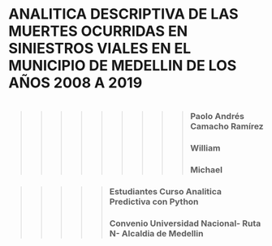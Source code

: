 # ANALITICA DESCRIPTIVA DE LAS MUERTES OCURRIDAS EN SINIESTROS VIALES EN EL MUNICIPIO DE MEDELLIN DE LOS AÑOS 2008 A 2019
#
#
>>>>>>>>>### Paolo Andrés Camacho Ramírez
>>>>>>>>>### William
>>>>>>>>>### Michael
###
###
>>>>>### Estudiantes Curso Analitica Predictiva con Python
>>>>>### Convenio Universidad Nacional- Ruta N- Alcaldia de Medellin

